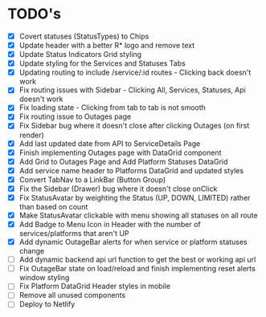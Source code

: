 # TODO's
- [x] Covert statuses (StatusTypes) to Chips
- [x] Update header with a better R* logo and remove text
- [x] Update Status Indicators Grid styling
- [x] Update styling for the Services and Statuses Tabs
- [x] Updating routing to include /service/:id routes  - Clicking back doesn't work
- [x] Fix routing issues with Sidebar - Clicking All, Services, Statuses, Api doesn't work 
- [x] Fix loading state - Clicking from tab to tab is not smooth
- [x] Fix routing issue to Outages page
- [x] Fix Sidebar bug where it doesn't close after clicking Outages (on first render)
- [x] Add last updated date from API to ServiceDetails Page
- [x] Finish implementing Outages page with DataGrid component
- [x] Add Grid to Outages Page and Add Platform Statuses DataGrid
- [x] Add service name header to Platforms DataGrid and updated styles
- [x] Convert TabNav to a LinkBar (Button Group) 
- [x] Fix the Sidebar (Drawer) bug where it doesn't close onClick
- [x] Fix StatusAvatar by weighting the Status (UP, DOWN, LIMITED) rather than based on count
- [x] Make StatusAvatar clickable with menu showing all statuses on all route
- [x] Add Badge to Menu Icon in Header with the number of services/platforms that aren't UP
- [x] Add dynamic OutageBar alerts for when service or platform statuses change
- [ ] Add dynamic backend api url function to get the best or working api url
- [ ] Fix OutageBar state on load/reload and finish implementing reset alerts window styling
- [ ] Fix Platform DataGrid Header styles in mobile
- [ ] Remove all unused components
- [ ] Deploy to Netlify